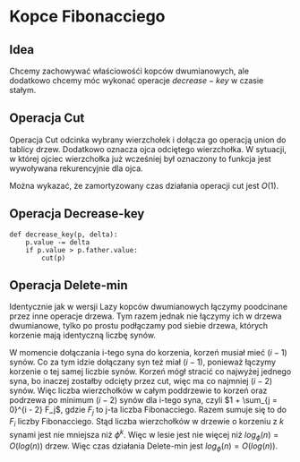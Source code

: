 # Kopce Fibonacciego

## Idea

Chcemy zachowywać właściowośći kopców dwumianowych, ale dodatkowo chcemy móc wykonać operacje $decrease-key$ w czasie stałym.

## Operacja Cut

Operacja Cut odcinka wybrany wierzchołek i dołącza go operacją union do tablicy drzew. Dodatkowo oznacza ojca odciętego wierzchołka. W sytuacji, w której ojciec wierzchołka już wcześniej był oznaczony to funkcja jest wywoływana rekurencyjnie dla ojca.

Można wykazać, że zamortyzowany czas działania operacji cut jest $O(1)$.

## Operacja Decrease-key

```
def decrease_key(p, delta):
    p.value -= delta
    if p.value > p.father.value:
        cut(p)
```

## Operacja Delete-min

Identycznie jak w wersji Lazy kopców dwumianowych łączymy poodcinane przez inne operacje drzewa. Tym razem jednak nie łączymy ich w drzewa dwumianowe, tylko po prostu podłączamy pod siebie drzewa, których korzenie mają identyczną liczbę synów.

W momencie dołączania i-tego syna do korzenia, korzeń musiał mieć $(i - 1)$ synów. Co za tym idzie dołączany syn też miał $(i - 1)$, ponieważ łączymy korzenie o tej samej liczbie synów. Korzeń mógł stracić co najwyżej jednego syna, bo inaczej zostałby odcięty przez cut, więc ma co najmniej $(i - 2)$ synów. Więc liczba wierzchołków w całym poddrzewie to korzeń oraz podrzewa po minimum $(i - 2)$ synów dla i-tego syna, czyli $1 + \sum_{j = 0}^{i - 2} F_j$, gdzie $F_j$ to j-ta liczba Fibonacciego. Razem sumuje się to do $F_i$ liczby Fibonacciego. Stąd liczba wierzchołków w drzewie o korzeniu z $k$ synami jest nie mniejsza niż $\phi^k$. Więc w lesie jest nie więcej niż $log_{\phi}(n) = O(log(n))$ drzew. Więc czas działania Delete-min jest $log_{\phi}(n) = O(log(n))$.
